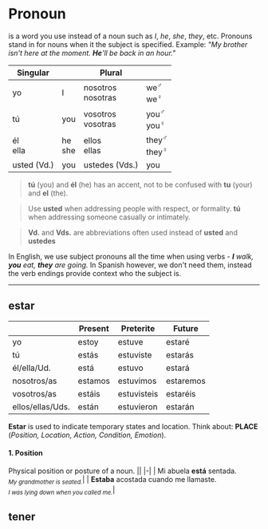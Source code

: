 # Pronoun
is a word you use instead of a noun such as *I*, *he*, *she*, *they*, etc. Pronouns stand in for nouns when it the subject is specified.
Example: *"My brother isn't here at the moment. **He**'ll be back in an hour."*

| Singular | | Plural | |
|-|-|-|-|
| yo | I | nosotros<br>nosotras | we<sup>♂</sup><br>we<sup>♀</sup>| 
| tú | you | vosotros<br>vosotras | you<sup>♂</sup><br>you<sup>♀</sup> |
| él<br>ella | he<br>she | ellos<br>ellas | they<sup>♂</sup><br>they<sup>♀</sup> |
| usted (Vd.) | you | ustedes (Vds.) | you |

> **tú** (you) and **él** (he) has an accent, not to be confused with **tu** (your) and **el** (the).

> Use **usted** when addressing people with respect, or formality. **tú** when addressing someone casually or intimately.

> **Vd.** and **Vds.** are abbreviations often used instead of **usted** and **ustedes**

In English, we use subject pronouns all the time when using verbs - *__I__ walk, __you__ eat, __they__ are going.*
In Spanish however, we don't need them, instead the verb endings provide context who the subject is.


-----
## estar

| | Present | Preterite | Future |
|-|-|-|-|
|yo|estoy|estuve|estaré|
|tú|estás|estuviste|estarás|
|él/ella/Ud.|está|estuvo|estará|
|nosotros/as|estamos|estuvimos|estaremos|
|vosotros/as|estáis|estuvisteis|estaréis|
|ellos/ellas/Uds.|están|estuvieron|estarán|

**Estar** is used to indicate temporary states and location. Think about: **PLACE** (*Position, Location, Action, Condition, Emotion*).

#### 1. Position
Physical position or posture of a noun.
||
|-|
| Mi abuela **está** sentada.<br><sub>*My grandmother is seated.*</sub>|
| **Estaba** acostada cuando me llamaste.<br><sub>*I was lying down when you called me.*</sub>|

## tener